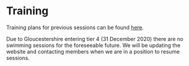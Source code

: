 # Training

Training plans for previous sessions can be found [here](/training/session-plans).

Due to Gloucestershire entering tier 4 (31 December 2020) there are no swimming sessions for the foreseeable future. We will be updating the website and contacting members when we are in a position to resume sessions.

<!--
As of December 1st 2020, times of sessions are:

|Day|Time|Location|
|---|---|---|
|Monday|06:30-07.30|Archway School, Stroud ([map](/training#Archway-School-Directions))|
|Wednesday|06:30-07.30|Archway School, Stroud|
|Friday|07:30-09.00|Stratford Park Leisure Centre, Stroud|

Due to COVID-19 we are operating Friday morning sessions on a rota basis for members. Other sessions may become rota based if demand requires it.

During holiday periods sessions may be cancelled or timings changed. Members will be informed by e-mail and reminders posted on the Club Website. It is important that Club members provide an up to date email address to ensure they receive the latest news and information from the Club.

Club members pay £5 per session for all sessions.

Monday, Wednesday and Friday Mornings (Archway) Morning sessions:
---

|||
|---|---|
|Occasional swim|£5 per session|
|1 session per week|£17 per month|
|2 sessions per week|£33 per month (usually 8-9 swims)|
|3 sessions per week|£45 per month (usually 12-13 swims)|

1. Early weekday morning sessions are payable by Standing Order/cash (see Treasurer for details). The monthly morning swimming payment entitles the member to either 1, 2 or 3 sessions in any one week (Mon – Fri).  Unfortunately, due to the costs of pool hire, missed sessions cannot be carried forward to the following week and no refunds can be made. Swimmers wishing to change their morning session attendance should advise the Treasurer before amending/cancelling their Standing Orders.
2. It is the individual swimmer’s responsibility to amend/cancel their Standing Order where applicable. If no payments are received at the beginning of each month then casual swim fees will apply.

## Archway School Directions

![Directions for archway pool](/images/2019/05/archway_map.jpg)
-->

<!--
As of January 2020, times of sessions are:

|Day|Time|Location|
|---|---|---|
|Monday|06:30-07.30|Archway School, Stroud ([map](/training#Archway-School-Directions))|
|Tuesday|18:30-20:00|Archway School, Stroud|
|Wednesday|06:30-07.30|Archway School, Stroud|
|Friday|06:30-07.30|Archway School, Stroud|
|Sunday|07:30-09.00|Stratford Park Leisure Centre, Stroud|

During holiday periods sessions may be cancelled or timings changed. Members will be informed by e-mail and reminders posted on the Club Website. It is important that Club members provide an up to date email address to ensure they receive the latest news and information from the Club.

Club members pay £5 per session for all sessions.

Monday, Wednesday and Friday Mornings (Archway) Morning sessions:
---

|||
|---|---|
|Occasional swim|£5 per session|
|1 session per week|£17 per month|
|2 sessions per week|£33 per month (usually 8-9 swims)|
|3 sessions per week|£45 per month (usually 12-13 swims)|

1. Early weekday morning sessions are payable by Standing Order/cash (see Treasurer for details). The monthly morning swimming payment entitles the member to either 1, 2 or 3 sessions in any one week (Mon – Fri).  Unfortunately, due to the costs of pool hire, missed sessions cannot be carried forward to the following week and no refunds can be made. Swimmers wishing to change their morning session attendance should advise the Treasurer before amending/cancelling their Standing Orders.
2. It is the individual swimmer’s responsibility to amend/cancel their Standing Order where applicable. If no payments are received at the beginning of each month then casual swim fees will apply.

## Archway School Directions

![Directions for archway pool](/images/2019/05/archway_map.jpg)
-->

